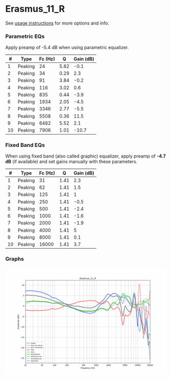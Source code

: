 # Erasmus_11_R
See [usage instructions](https://github.com/jaakkopasanen/AutoEq#usage) for more options and info.

### Parametric EQs
Apply preamp of -5.4 dB when using parametric equalizer.

|   # | Type    |   Fc (Hz) |    Q |   Gain (dB) |
|-----|---------|-----------|------|-------------|
|   1 | Peaking |        24 | 5.82 |        -0.1 |
|   2 | Peaking |        34 | 0.29 |         2.3 |
|   3 | Peaking |        91 | 3.84 |        -0.2 |
|   4 | Peaking |       116 | 3.02 |         0.6 |
|   5 | Peaking |       835 | 0.44 |        -3.9 |
|   6 | Peaking |      1934 | 2.05 |        -4.5 |
|   7 | Peaking |      3346 | 2.77 |        -5.5 |
|   8 | Peaking |      5508 | 0.36 |        11.5 |
|   9 | Peaking |      6482 | 5.52 |         2.1 |
|  10 | Peaking |      7906 | 1.01 |       -10.7 |

### Fixed Band EQs
When using fixed band (also called graphic) equalizer, apply preamp of **-4.7 dB** (if available) and set gains manually with these parameters.

|   # | Type    |   Fc (Hz) |    Q |   Gain (dB) |
|-----|---------|-----------|------|-------------|
|   1 | Peaking |        31 | 1.41 |         2.3 |
|   2 | Peaking |        62 | 1.41 |         1.5 |
|   3 | Peaking |       125 | 1.41 |         1   |
|   4 | Peaking |       250 | 1.41 |        -0.5 |
|   5 | Peaking |       500 | 1.41 |        -2.4 |
|   6 | Peaking |      1000 | 1.41 |        -1.6 |
|   7 | Peaking |      2000 | 1.41 |        -1.9 |
|   8 | Peaking |      4000 | 1.41 |         5   |
|   9 | Peaking |      8000 | 1.41 |         0.1 |
|  10 | Peaking |     16000 | 1.41 |         3.7 |

### Graphs
![](./Erasmus_11_R.png)
